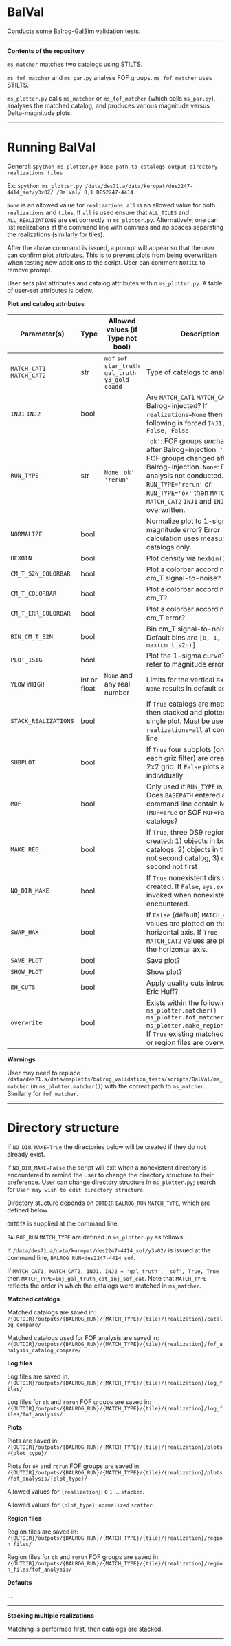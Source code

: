 # BalVal

Conducts some [Balrog-GalSim](https://github.com/sweverett/Balrog-GalSim) validation tests.

___
**Contents of the repository**

`ms_matcher` matches two catalogs using STILTS.

`ms_fof_matcher` and `ms_par.py` analyse FOF groups. `ms_fof_matcher` uses STILTS.

`ms_plotter.py` calls `ms_matcher` or `ms_fof_matcher` (which calls `ms_par.py`), analyses the matched catalog, and produces various magnitude versus Delta-magnitude plots.

___

# Running BalVal

General: `$python ms_plotter.py base_path_to_catalogs output_directory realizations tiles`

Ex: `$python ms_plotter.py /data/des71.a/data/kuropat/des2247-4414_sof/y3v02/ /BalVal/ 0,1 DES2247-4414`

`None` is an allowed value for `realizations`. `all` is an allowed value for both `realizations` and `tiles`. If `all` is used ensure that `ALL_TILES` and `ALL_REALIZATIONS` are set correctly in `ms_plotter.py`. Alternatively, one can list realizations at the command line with commas and _no_ spaces separating the realizations (similarly for tiles).

After the above command is issued, a prompt will appear so that the user can confirm plot attributes. This is to prevent plots from being overwritten when testing new additions to the script. User can comment `NOTICE` to remove prompt. 

User sets plot attributes and catalog attributes within `ms_plotter.py`. A table of user-set attributes is below.

**Plot and catalog attributes**

Parameter(s) | Type | Allowed values (if Type not bool) | Description
--- | --- | --- | ---
`MATCH_CAT1` `MATCH_CAT2` | str | `mof` `sof` `star_truth` `gal_truth` `y3_gold` `coadd`  | Type of catalogs to analyse
`INJ1` `INJ2` | bool | | Are `MATCH_CAT1` `MATCH_CAT2` Balrog-injected?  If `realizations=None` then the following is forced `INJ1, INJ2 = False, False`  | 
| `RUN_TYPE` | str | `None` `'ok'` `'rerun'` | `'ok'`: FOF groups *un*changed after Balrog-injection. `'rerun'`: FOF groups changed after Balrog-injection. `None`: FOF analysis not conducted. If `RUN_TYPE='rerun'` or `RUN_TYPE='ok'` then `MATCH_CAT1` `MATCH_CAT2` `INJ1` and `INJ2` will be overwritten.
| `NORMALIZE` | bool | | Normalize plot to 1-sigma magnitude error? Error calculation uses measured catalogs only.
|`HEXBIN` | bool | | Plot density via `hexbin()`?
|`CM_T_S2N_COLORBAR` | bool | | Plot a colorbar according to cm_T signal-to-noise?
|`CM_T_COLORBAR` | bool | | Plot a colorbar according to cm_T?
| `CM_T_ERR_COLORBAR` | bool | | Plot a colorbar according to cm_T error?
| `BIN_CM_T_S2N` | bool | | Bin cm_T signal-to-noise? Default bins are `[0, 1, 9, 20, max(cm_t_s2n)]`
| `PLOT_1SIG` | bool | | Plot the 1-sigma curve? Errors refer to magnitude errors
| `YLOW` `YHIGH` | int or float | `None` and any real number | Limits for the vertical axis of plot. `None` results in default scaling
| `STACK_REALIZATIONS` | bool | | If `True` catalogs are matched, then stacked and plotted on a single plot. Must be used with `realizations=all` at command line
| `SUBPLOT` | bool | | If `True` four subplots (one for each griz filter) are created in a 2x2 grid. If `False` plots are made individually
| `MOF` | bool | | Only used if `RUN_TYPE` is not `None`. Does `BASEPATH` entered at command line contain MOF (`MOF=True` or SOF `MOF=False` catalogs?
| `MAKE_REG`| bool | | If `True`, three DS9 region files created: 1) objects in both catalogs, 2) objects in the first not second catalog, 3) objects in second not first  
| `NO_DIR_MAKE` | bool| | If `True` nonexistent dirs will be created. If `False`, `sys.exit()` invoked when nonexistent dirs encountered.
| `SWAP_HAX` | bool | | If `False` (default) `MATCH_CAT1` values are plotted on the horizontal axis. If `True` `MATCH_CAT2` values are plotted on the horizontal axis.
| `SAVE_PLOT` | bool | | Save plot?
| `SHOW_PLOT` | bool | | Show plot?
| `EH_CUTS` | bool | | Apply quality cuts introduced by Eric Huff?
| `overwrite` | bool | | Exists within the following: `ms_plotter.matcher()` `ms_plotter.fof_matcher()` `ms_plotter.make_region_files()`. If `True` existing matched catalogs or region files are overwritten.


**Warnings**

User may need to replace `/data/des71.a/data/mspletts/balrog_validation_tests/scripts/BalVal/ms_matcher` (in `ms_plotter.matcher()`) with the correct path to `ms_matcher`. Similarly for `fof_matcher`.

---

# Directory structure

If `NO_DIR_MAKE=True` the directories below will be created if they do not already exist.

If `NO_DIR_MAKE=False` the script will exit when a nonexistent directory is encountered to remind the user to change the directory structure to their preference. User can change directory structure in `ms_plotter.py`; search for `User may wish to edit directory structure`. 

Directory stucture depends on `OUTDIR` `BALROG_RUN` `MATCH_TYPE`, which are defined below.

`OUTDIR` is supplied at the command line.

`BALROG_RUN` `MATCH_TYPE` are defined in `ms_plotter.py` as follows:

If `/data/des71.a/data/kuropat/des2247-4414_sof/y3v02/` is issued at the command line, `BALROG_RUN=des2247-4414_sof`.

If `MATCH_CAT1, MATCH_CAT2, INJ1, INJ2 = 'gal_truth', 'sof', True, True` then `MATCH_TYPE=inj_gal_truth_cat_inj_sof_cat`. Note that `MATCH_TYPE` reflects the order in which the catalogs were matched in `ms_matcher`.

**Matched catalogs**

Matched catalogs are saved in: `/{OUTDIR}/outputs/{BALROG_RUN}/{MATCH_TYPE}/{tile}/{realization}/catalog_compare/`

Matched catalogs used for FOF analysis are saved in: `/{OUTDIR}/outputs/{BALROG_RUN}/{MATCH_TYPE}/{tile}/{realization}/fof_analysis_catalog_compare/`


**Log files**

Log files are saved in: `/{OUTDIR}/outputs/{BALROG_RUN}/{MATCH_TYPE}/{tile}/{realization}/log_files/`

Log files for `ok` and `rerun` FOF groups are saved in: `/{OUTDIR}/outputs/{BALROG_RUN}/{MATCH_TYPE}/{tile}/{realization}/log_files/fof_analysis/`


**Plots**

Plots are saved in: `/{OUTDIR}/outputs/{BALROG_RUN}/{MATCH_TYPE}/{tile}/{realization}/plots/{plot_type}/`

Plots for `ok` and `rerun` FOF groups are saved in: `/{OUTDIR}/outputs/{BALROG_RUN}/{MATCH_TYPE}/{tile}/{realization}/plots/fof_analysis/{plot_type}/`

Allowed values for `{realization}`: `0` `1` ... `stacked`.

Allowed values for `{plot_type}`: `normalized` `scatter`.


**Region files**

Region files are saved in: `/{OUTDIR}/outputs/{BALROG_RUN}/{MATCH_TYPE}/{tile}/{realization}/region_files/`

Region files for `ok` and `rerun` FOF groups are saved in: `/{OUTDIR}/outputs/{BALROG_RUN}/{MATCH_TYPE}/{tile}/{realization}/region_files/fof_analysis/`


**Defaults**

...

___

**Stacking multiple realizations**

Matching is performed first, then catalogs are stacked.

___



